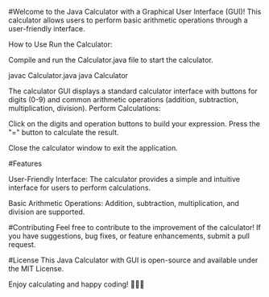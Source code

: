 #Welcome to the Java Calculator with a Graphical User Interface (GUI)! 
This calculator allows users to perform basic arithmetic operations through a user-friendly interface.

How to Use
Run the Calculator:

Compile and run the Calculator.java file to start the calculator.



javac Calculator.java
java Calculator


The calculator GUI displays a standard calculator interface with buttons for digits (0-9) and common arithmetic operations (addition, subtraction, multiplication, division).
Perform Calculations:

Click on the digits and operation buttons to build your expression.
Press the "=" button to calculate the result.


Close the calculator window to exit the application.



#Features

User-Friendly Interface: The calculator provides a simple and intuitive interface for users to perform calculations.

Basic Arithmetic Operations: Addition, subtraction, multiplication, and division are supported.



#Contributing
Feel free to contribute to the improvement of the calculator! If you have suggestions, bug fixes, or feature enhancements, submit a pull request.

#License
This Java Calculator with GUI is open-source and available under the MIT License.

Enjoy calculating and happy coding! 🧑‍💻🔢

